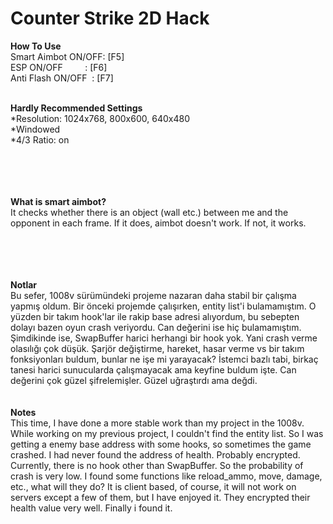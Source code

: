 # Counter Strike 2D Hack



<b>How To Use</b> <br/>
  Smart Aimbot ON/OFF: [F5] <br/>
  ESP ON/OFF&nbsp;&nbsp;&nbsp;&nbsp;&nbsp;&nbsp;&nbsp;&nbsp;&nbsp;:  [F6]  <br/>
  Anti Flash ON/OFF&nbsp;&nbsp;: [F7] 
   <br/> <br/>
 

<b>Hardly Recommended Settings</b><br/>
*Resolution: 1024x768, 800x600, 640x480<br/>
*Windowed<br/>
*4/3 Ratio: on<br/>
<br/> <br/><br/> <br/>

**What is  smart aimbot?**<br/>
It checks whether there is an object (wall etc.) between me and the opponent in each frame. If it does, aimbot doesn't work. If not, it works.

<br/> <br/><br/> <br/>
**Notlar**<br/>
Bu sefer, 1008v sürümündeki projeme nazaran daha stabil bir çalışma yapmış oldum. Bir önceki projemde çalışırken, entity list'i bulamamıştım. O yüzden bir takım hook'lar ile rakip base adresi alıyordum, bu sebepten dolayı bazen oyun crash veriyordu. Can değerini ise hiç bulamamıştım.  <br/>
Şimdikinde ise, SwapBuffer harici herhangi bir hook yok. Yani crash verme olasılığı çok düşük. Şarjör değiştirme, hareket, hasar verme vs bir takım fonksiyonları buldum, bunlar ne işe mi yarayacak? İstemci bazlı tabi, birkaç tanesi harici sunucularda çalışmayacak ama keyfine buldum işte. Can değerini çok güzel şifrelemişler. Güzel uğraştırdı ama değdi.<br/>
<br/><br/>
**Notes**<br/>
This time, I have done a more stable work than my project in the 1008v. While working on my previous project, I couldn't find the entity list. So I was getting a enemy base address with some hooks, so sometimes the game crashed. I had never found the address of health. Probably encrypted.<br/>
Currently, there is no hook other than SwapBuffer. So the probability of crash is very low. I found some functions like reload_ammo, move, damage, etc., what will they do? It is client based, of course, it will not work on servers except a few of them, but I have enjoyed it. They encrypted their health value very well. Finally i found it. 


